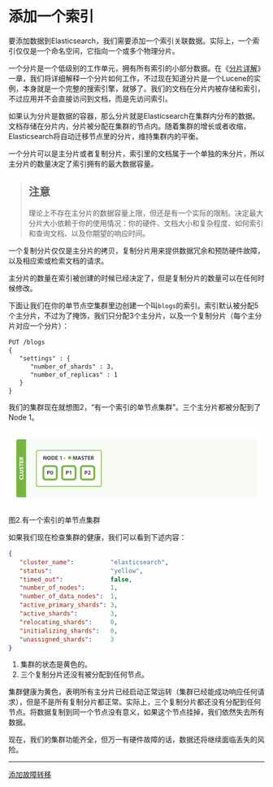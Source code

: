 添加一个索引
============

要添加数据到Elasticsearch，我们需要添加一个索引关联数据。实际上，一个索引仅仅是一个命名空间，它指向一个或多个物理分片。

一个分片是一个低级别的工作单元，拥有所有索引的小部分数据。在《[分片详解](inside-shard.md)》一章，我们将详细解释一个分片如何工作，不过现在知道分片是一个Lucene的实例，本身就是一个完整的搜索引擎，就够了。我们的文档在分片内被存储和索引，不过应用并不会直接访问到文档，而是先访问索引。

如果认为分片是数据的容器，那么分片就是Elasticsearch在集群内分布的数据。文档存储在分片内，分片被分配在集群的节点内。随着集群的增长或者收缩，Elasticsearch将自动迁移节点里的分片，维持集群内的平衡。

一个分片可以是主分片或者复制分片，索引里的文档属于一个单独的朱分片，所以主分片的数量决定了索引拥有的最大数据容量。

> **注意**
> ---------	
> 理论上不存在主分片的数据容量上限，但还是有一个实际的限制。决定最大分片大小依赖于你的使用情况：你的硬件、文档大小和复杂程度、如何索引和查询文档、以及你期望的响应时间。

一个复制分片仅仅是主分片的拷贝，复制分片用来提供数据冗余和预防硬件故障，以及相应索或检索文档的请求。

主分片的数量在索引被创建的时候已经决定了，但是复制分片的数量可以在任何时候修改。

下面让我们在你的单节点空集群里边创建一个叫`blogs`的索引。索引默认被分配5个主分片，不过为了掩饰，我们只分配3个主分片，以及一个复制分片（每个主分片对应一个分片）：

```shell
PUT /blogs
{
   "settings" : {
      "number_of_shards" : 3,
      "number_of_replicas" : 1
   }
}
```

我们的集群现在就想图2，“有一个索引的单节点集群”。三个主分片都被分配到了Node 1。

![有一个索引的单节点集群](elas_0202.png)

图2.有一个索引的单节点集群


如果我们现在检查集群的健康，我们可以看到下述内容：

```json
{
   "cluster_name":          "elasticsearch",
   "status":                "yellow", 
   "timed_out":             false,
   "number_of_nodes":       1,
   "number_of_data_nodes":  1,
   "active_primary_shards": 3,
   "active_shards":         3,
   "relocating_shards":     0,
   "initializing_shards":   0,
   "unassigned_shards":     3 
}
```

1. 集群的状态是黄色的。
2. 三个复制分片还没有被分配到任何节点。


集群健康为黄色，表明所有主分片已经启动正常运转（集群已经能成功响应任何请求），但是不是所有复制分片都正常。实际上，三个复制分片都还没有分配到任何节点。将数据复制到同一个节点没有意义，如果这个节点挂掉，我们依然失去所有数据。

现在，我们的集群功能齐全，但万一有硬件故障的话，数据还将继续面临丢失的风险。


------------------------------------------
[添加故障转移](add-failover.md)
